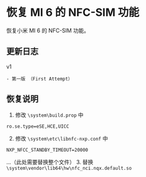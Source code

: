 # 恢复 MI 6 的 NFC-SIM 功能
恢复小米 MI 6 的 NFC-SIM 功能。

## 更新日志
v1

    - 第一版 （First Attempt）

## 恢复说明
1. 修改 `\system\build.prop` 中
```
ro.se.type=eSE,HCE,UICC
```
2. 修改 `\system\etc\libnfc-nxp.conf` 中
```
NXP_NFCC_STANDBY_TIMEOUT=20000
```
...（此处需要替换整个文件）
3. 替换 `\system\vendor\lib64\hw\nfc_nci.nqx.default.so`